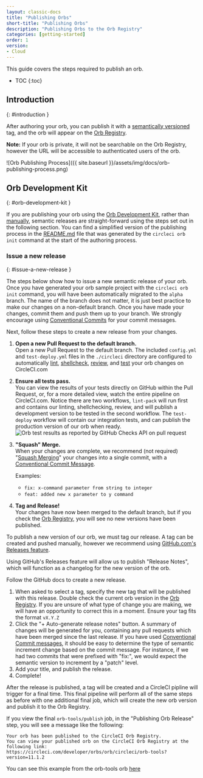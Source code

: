 ```yaml
---
layout: classic-docs
title: "Publishing Orbs"
short-title: "Publishing Orbs"
description: "Publishing Orbs to the Orb Registry"
categories: [getting-started]
order: 1
version:
- Cloud
---
```


This guide covers the steps required to publish an orb.

* TOC
{:toc}

## Introduction
{: #introduction }

After authoring your orb, you can publish it with a [semantically versioned]({{site.baseurl}}/2.0/orb-concepts/#semantic-versioning) tag, and the orb will appear on the [Orb Registry](https://circleci.com/developer/orbs).

**Note:** If your orb is private, it will not be searchable on the Orb Registry, however the URL will be accessible to authenticated users of the orb.

![Orb Publishing Process]({{ site.baseurl }}/assets/img/docs/orb-publishing-process.png)

## Orb Development Kit
{: #orb-development-kit }

If you are publishing your orb using the [Orb Development Kit]({{site.baseurl}}/2.0/orb-author/#orb-development-kit), rather than [manually]({{site.baseurl}}/2.0/orb-author-validate-publish), semantic releases are straight-forward using the steps set out in the following section. You can find a simplified version of the publishing process in the [README.md](https://github.com/CircleCI-Public/Orb-Template/blob/main/README.md) file that was generated by the `circleci orb init` command at the start of the authoring process.

### Issue a new release
{: #issue-a-new-release }

The steps below show how to issue a new semantic release of your orb. Once you have generated your orb sample project with the `circleci orb init` command, you will have been automatically migrated to the `alpha` branch. The name of the branch does not matter, it is just best practice to make our changes on a non-default branch. Once you have made your changes, commit them and push them up to your branch. We strongly encourage using [Conventional Commits](https://www.conventionalcommits.org/) for your commit messages.

Next, follow these steps to create a new release from your changes.

1. **Open a new Pull Request to the default branch.** <br/>
Open a new Pull Request to the default branch. The included `config.yml` and `test-deploy.yml` files in the `./circleci` directory are configured to automatically [lint]({{site.baseurl}}/2.0/testing-orbs/#yaml-lint), [shellcheck]({{site.baseurl}}/2.0/testing-orbs/#shellcheck), [review]({{site.baseurl}}/2.0/testing-orbs/#review), and [test]({{site.baseurl}}/2.0/testing-orbs/#integration-testing) your orb changes on CircleCI.com

1. **Ensure all tests pass.** <br/>
You can view the results of your tests directly on GitHub within the Pull Request, or, for a more detailed view, watch the entire pipeline on CircleCI.com.
Notice there are two workflows, `lint-pack` will run first and contains our linting, shellchecking, review, and will publish a development version to be tested in the second workflow. The `test-deploy` workflow will contain our integration tests, and can publish the production version of our orb when ready.
 ![Orb test results as reported by GitHub Checks API on pull request]({{site.baseurl}}/assets/img/docs/orbtools-11-checks.png)

1. **"Squash" Merge.** <br/>
When your changes are complete, we recommend (not required) "[Squash Merging](https://docs.github.com/en/pull-requests/collaborating-with-pull-requests/incorporating-changes-from-a-pull-request/about-pull-request-merges#squash-and-merge-your-pull-request-commits)" your changes into a single commit, with a [Conventional Commit Message](https://www.conventionalcommits.org/).

    Examples:

      - `fix: x-command parameter from string to integer`
      - `feat: added new x parameter to y command`

1. **Tag and Release!** <br/>
Your changes have now been merged to the default branch, but if you check the [Orb Registry](https://circleci.com/developer/orbs), you will see no new versions have been published.

To publish a new version of our orb, we must tag our release. A tag can be created and pushed manually, however we recommend using [GitHub.com's Releases feature](https://docs.github.com/en/repositories/releasing-projects-on-github/managing-releases-in-a-repository#creating-a-release).

Using GitHub's Releases feature will allow us to publish "Release Notes", which will function as a changelog for the new version of the orb.

Follow the GitHub docs to create a new release.

   1. When asked to select a tag, specify the new tag that will be published with this release. Double check the current orb version in the [Orb Registry](https://circleci.com/developer/orbs). If you are unsure of what type of change you are making, we will have an opportunity to correct this in a moment. Ensure your tag fits the format `vX.Y.Z`
   2. Click the "+ Auto-generate release notes" button. A summary of changes will be generated for you, containing any pull requests which have been merged since the last release. If you have used [Conventional Commit messages](https://www.conventionalcommits.org/), it should be easy to determine the type of semantic increment change based on the commit message. For instance, if we had two commits that were prefixed with "fix:", we would expect the semantic version to increment by a "patch" level.
   3. Add your title, and publish the release.
   4. Complete!

After the release is published, a tag will be created and a CircleCI pipline will trigger for a final time. This final pipeline will perform all of the same steps as before with one additional final job, which will create the new orb version and publish it to the Orb Registry.

If you view the final `orb-tools/publish` job, in the "Publishing Orb Release" step, you will see a message like the following:

```shell
Your orb has been published to the CircleCI Orb Registry.
You can view your published orb on the CircleCI Orb Registry at the following link:
https://circleci.com/developer/orbs/orb/circleci/orb-tools?version=11.1.2
```
You can see this example from the orb-tools orb [here](https://app.circleci.com/pipelines/github/CircleCI-Public/orb-tools-orb/947/workflows/342ea92a-4c3d-485b-b89f-8511ebabd12f/jobs/5798)

